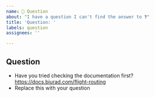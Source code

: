 ```yaml
---
name: 🙋 Question
about: "I have a question I can't find the answer to ❓"
title: 'Question: '
labels: question
assignees: ''

---
```


## Question

- Have you tried checking the documentation first? https://docs.biurad.com/flight-routing
- Replace this with your question
